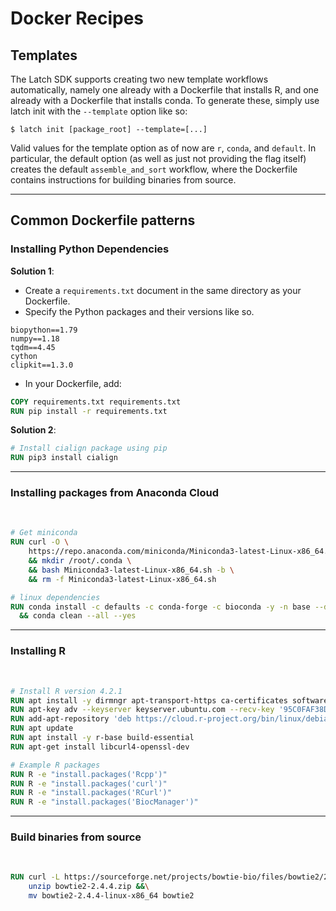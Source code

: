 # Docker Recipes

## Templates

The Latch SDK  supports creating two new template workflows automatically, namely one already with a Dockerfile that installs R, and one already with a Dockerfile that installs conda. To generate these, simply use latch init with the `--template` option like so:

```shell-session
$ latch init [package_root] --template=[...]
```
Valid values for the template option as of now are `r`, `conda`, and `default`. In particular, the default option (as well as just not providing the flag itself) creates the default `assemble_and_sort` workflow, where the Dockerfile contains instructions for building binaries from source.

---

## Common Dockerfile patterns

### Installing Python Dependencies
**Solution 1**:
* Create a `requirements.txt` document in the same directory as your Dockerfile.
* Specify the Python packages and their versions like so.
```
biopython==1.79
numpy==1.18
tqdm==4.45
cython
clipkit==1.3.0
```
* In your Dockerfile, add:
```Dockerfile
COPY requirements.txt requirements.txt
RUN pip install -r requirements.txt
```

**Solution 2**:
```Dockerfile
# Install cialign package using pip
RUN pip3 install cialign
```
---
### Installing packages from Anaconda Cloud
<br>

```Dockerfile
# Get miniconda
RUN curl -O \
    https://repo.anaconda.com/miniconda/Miniconda3-latest-Linux-x86_64.sh \
    && mkdir /root/.conda \
    && bash Miniconda3-latest-Linux-x86_64.sh -b \
    && rm -f Miniconda3-latest-Linux-x86_64.sh

# linux dependencies
RUN conda install -c defaults -c conda-forge -c bioconda -y -n base --debug -c bioconda trimmomatic flash numpy cython jinja2 tbb=2020.2 \
  && conda clean --all --yes

```

---
### Installing R
<br>

```Dockerfile
# Install R version 4.2.1
RUN apt install -y dirmngr apt-transport-https ca-certificates software-properties-common gnupg2
RUN apt-key adv --keyserver keyserver.ubuntu.com --recv-key '95C0FAF38DB3CCAD0C080A7BDC78B2DDEABC47B7'
RUN add-apt-repository 'deb https://cloud.r-project.org/bin/linux/debian buster-cran40/'
RUN apt update
RUN apt install -y r-base build-essential
RUN apt-get install libcurl4-openssl-dev

# Example R packages
RUN R -e "install.packages('Rcpp')"
RUN R -e "install.packages('curl')"
RUN R -e "install.packages('RCurl')"
RUN R -e "install.packages('BiocManager')"
```

---
### Build binaries from source
<br>

```Dockerfile
RUN curl -L https://sourceforge.net/projects/bowtie-bio/files/bowtie2/2.4.4/bowtie2-2.4.4-linux-x86_64.zip/download -o bowtie2-2.4.4.zip &&\
    unzip bowtie2-2.4.4.zip &&\
    mv bowtie2-2.4.4-linux-x86_64 bowtie2
```